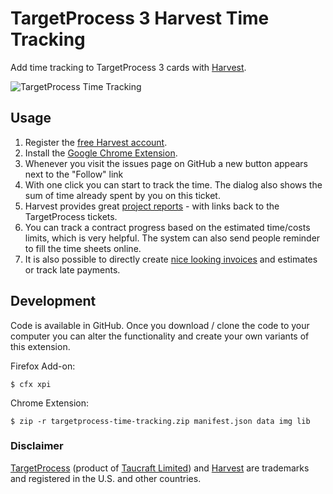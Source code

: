 TargetProcess 3 Harvest Time Tracking
====================

Add time tracking to TargetProcess 3 cards with [Harvest](http://try.hrv.st/3-12573).

![TargetProcess Time Tracking](https://raw.githubusercontent.com/nickdenardis/targetprocess-time-tracking/master/img/targetprocess-time-tracking-440x280.png)

Usage
-----
1. Register the [free Harvest account](http://try.hrv.st/3-12573).
2. Install the [Google Chrome Extension]().
3. Whenever you visit the issues page on GitHub a new button appears next to the "Follow" link
4. With one click you can start to track the time. The dialog also shows the sum of time already spent by you on this ticket.
5. Harvest provides great [project reports](http://try.hrv.st/3-12573) - with links back to the TargetProcess tickets.
6. You can track a contract progress based on the estimated time/costs limits, which is very helpful. The system can also send people reminder to fill the time sheets online.
7. It is also possible to directly create [nice looking invoices](http://try.hrv.st/3-12573) and estimates or track late payments.

Development
-----------

Code is available in GitHub. Once you download / clone the code to your computer you can alter the functionality and create your own variants of this extension.

Firefox Add-on:

    $ cfx xpi

Chrome Extension:

    $ zip -r targetprocess-time-tracking.zip manifest.json data img lib


### Disclaimer

[TargetProcess](https://www.targetprocess.com/) (product of [Taucraft Limited](http://taucraft.com/)) and [Harvest](https://www.getharvest.com/) are trademarks and registered in the U.S. and other countries.

